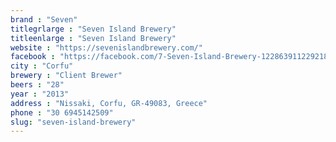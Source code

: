 ```yaml
---
brand : "Seven"
titlegrlarge : "Seven Island Brewery"
titleenlarge : "Seven Island Brewery"
website : "https://sevenislandbrewery.com/"
facebook : "https://facebook.com/7-Seven-Island-Brewery-122863911229218/"
city : "Corfu"
brewery : "Client Brewer"
beers : "28"
year : "2013"
address : "Nissaki, Corfu, GR-49083, Greece"
phone : "30 6945142509"
slug: "seven-island-brewery"
---
```

